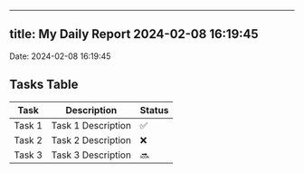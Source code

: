 
---
title: My Daily Report 2024-02-08 16:19:45
---

Date: 2024-02-08 16:19:45

## Tasks Table

| Task | Description | Status |
|------|-------------|--------|
| Task 1 | Task 1 Description | ✅ |
| Task 2 | Task 2 Description | ❌ |
| Task 3 | Task 3 Description | 🔜 |
